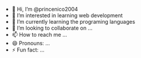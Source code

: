 - 👋 Hi, I’m @princenico2004
- 👀 I’m interested in learning web development
- 🌱 I’m currently learning the programing languages
- 💞️ I’m looking to collaborate on ...
- 📫 How to reach me ...
- 😄 Pronouns: ...
- ⚡ Fun fact: ...

<!---
princenico2004/princenico2004 is a ✨ special ✨ repository because its `README.md` (this file) appears on your GitHub profile.
You can click the Preview link to take a look at your changes.
--->
